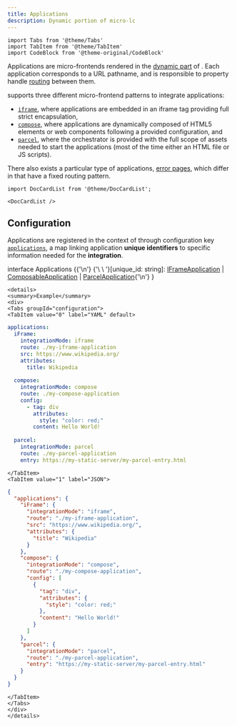 ```yaml
---
title: Applications
description: Dynamic portion of micro-lc
---
```


```mdx-code-block
import Tabs from '@theme/Tabs'
import TabItem from '@theme/TabItem'
import CodeBlock from '@theme-original/CodeBlock'
```

Applications are micro-frontends rendered in the [dynamic part](../../concepts/separation-of-concernes.md) of 
<micro-lc></micro-lc>. Each application corresponds to a URL pathname, and <micro-lc></micro-lc> is responsible to 
property handle [routing](../routing.md) between them.

<micro-lc></micro-lc> supports three different micro-frontend patterns to integrate applications:
- [`iframe`](./iframes.md), where applications are embedded in an iframe tag providing full strict encapsulation,
- [`compose`](./compose.md), where applications are dynamically composed of HTML5 elements or web components following a
provided configuration, and
- [`parcel`](./parcels.md), where the orchestrator is provided with the full scope of assets needed to start the applications
(most of the time either an HTML file or JS scripts).

There also exists a particular type of applications, [error pages](./error-pages.md), which differ in that have a fixed
routing pattern.

```mdx-code-block
import DocCardList from '@theme/DocCardList';

<DocCardList />
```

## Configuration

Applications are registered in the context of <micro-lc></micro-lc> through 
configuration key [`applications`](../../../api/micro-lc-web-component.md#applications), a map linking application 
**unique identifiers** to specific information needed for the **integration**.

<CodeBlock language="typescript">
interface Applications &#123;{'\n'}
  {'\ \ '}[unique_id: string]: <a href="./iframes">IFrameApplication</a> | <a href="./compose">ComposableApplication</a> | <a href="./parcels">ParcelApplication</a>{'\n'}
}
</CodeBlock>

```mdx-code-block
<details>
<summary>Example</summary>
<div>
<Tabs groupId="configuration">
<TabItem value="0" label="YAML" default>
```
```yaml title="micro-lc.config.yaml"
applications:
  iFrame:
    integrationMode: iframe
    route: ./my-iframe-application
    src: https://www.wikipedia.org/
    attributes:
      title: Wikipedia
      
  compose:
    integrationMode: compose
    route: ./my-compose-application
    config:
      - tag: div
        attributes:
          style: "color: red;"
        content: Hello World!
  
  parcel:
    integrationMode: parcel
    route: ./my-parcel-application
    entry: https://my-static-server/my-parcel-entry.html
```
```mdx-code-block
</TabItem>
<TabItem value="1" label="JSON">
```
```json title="micro-lc.config.json"
{
  "applications": {
    "iFrame": {
      "integrationMode": "iframe",
      "route": "./my-iframe-application",
      "src": "https://www.wikipedia.org/",
      "attributes": {
        "title": "Wikipedia"
      }
    },
    "compose": {
      "integrationMode": "compose",
      "route": "./my-compose-application",
      "config": [
        {
          "tag": "div",
          "attributes": {
            "style": "color: red;"
          },
          "content": "Hello World!"
        }
      ]
    },
    "parcel": {
      "integrationMode": "parcel",
      "route": "./my-parcel-application",
      "entry": "https://my-static-server/my-parcel-entry.html"
    }
  }
}
```
```mdx-code-block
</TabItem>
</Tabs>
</div>
</details>
```


